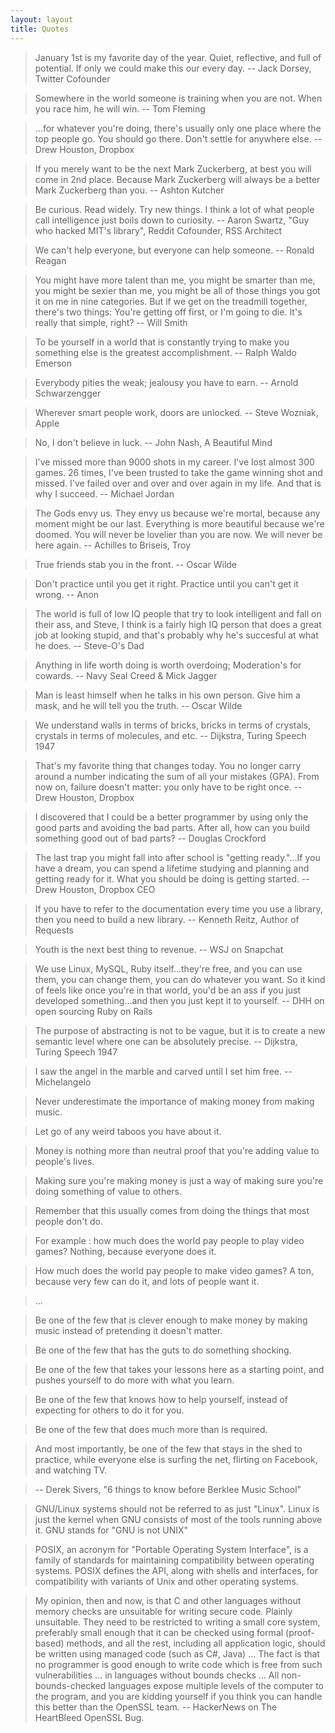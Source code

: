 ```yaml
---
layout: layout
title: Quotes
---
```


<!-- -->
> January 1st is my favorite day of the year. Quiet, reflective, and full of potential. If only we could make this our every day. -- Jack Dorsey, Twitter Cofounder

<!-- -->
> Somewhere in the world someone is training when you are not. When you race him, he will win. -- Tom Fleming

<!-- -->
> ...for whatever you're doing, there's usually only one place where the top people go. 
> You should go there. Don't settle for anywhere else. -- Drew Houston, Dropbox

<!-- -->
> If you merely want to be the next Mark Zuckerberg, at best you will come in 2nd place. Because
> Mark Zuckerberg will always be a better Mark Zuckerberg than you. -- Ashton Kutcher

<!-- -->
> Be curious. Read widely. Try new things. I think a lot of what people call intelligence just boils down to curiosity. -- Aaron Swartz, "Guy who hacked MIT's library", Reddit Cofounder, RSS Architect

<!-- -->
> We can't help everyone, but everyone can help someone. -- Ronald Reagan  

<!-- -->
> You might have more talent than me, you might be smarter than me, you might be sexier than me, you might be all of those things you got it on me in nine categories. But if we get on the treadmill together, there's two things: You're getting off first, or I'm going to die. It's really that simple, right? -- Will Smith

<!-- -->
> To be yourself in a world that is constantly trying to make you something else is the greatest accomplishment. -- Ralph Waldo Emerson

<!-- -->
> Everybody pities the weak; jealousy you have to earn. -- Arnold Schwarzengger

<!-- -->
> Wherever smart people work, doors are unlocked. -- Steve Wozniak, Apple

<!-- -->
> No, I don't believe in luck. -- John Nash, A Beautiful Mind

<!-- -->
> I've missed more than 9000 shots in my career. I've lost almost 300 games. 26 times, I've been trusted to take the game winning shot and missed. I've failed over and over and over again in my life. And that is why I succeed. -- Michael Jordan

<!-- -->
> The Gods envy us. They envy us because we're mortal, because any moment might be our last. Everything is more beautiful because we're doomed. You will never be lovelier than you are now. We will never be here again. -- Achilles to Briseis, Troy

<!-- -->
> True friends stab you in the front. -- Oscar Wilde

<!-- -->
> Don't practice until you get it right. Practice until you can't get it wrong. -- Anon

<!-- -->
> The world is full of low IQ people that try to look intelligent and fall on their ass, and Steve, 
> I think is a fairly high IQ person that does a great job at looking stupid, and that's probably 
> why he's succesful at what he does. -- Steve-O's Dad

<!-- -->
> Anything in life worth doing is worth overdoing; Moderation's for cowards. -- Navy Seal Creed & Mick Jagger

<!-- -->
> Man is least himself when he talks in his own person. Give him a mask, and he will tell you the truth. -- Oscar Wilde 

<!-- -->
> We understand walls in terms of bricks, bricks in terms of crystals, crystals in terms of molecules, and etc. -- Dijkstra, Turing Speech 1947

<!-- -->
> That's my favorite thing that changes today. You no longer carry around a number indicating 
> the sum of all your mistakes (GPA). From now on, failure doesn't matter: you only have to 
> be right once. -- Drew Houston, Dropbox

<!-- -->
> I discovered that I could be a better programmer by using only the good parts and avoiding 
> the bad parts. After all, how can you build something good out of bad parts? -- Douglas Crockford

<!-- -->
> The last trap you might fall into after school is "getting ready."...If you have a dream, you can spend a lifetime studying and planning and getting ready for it. What you should be doing is getting started. -- Drew Houston, Dropbox CEO

<!-- -->
> If you have to refer to the documentation every time you use a 
> library, then you need to build a new library. -- Kenneth Reitz, Author of Requests

<!-- -->
> Youth is the next best thing to revenue. -- WSJ on Snapchat

<!-- -->
> We use Linux, MySQL, Ruby itself...they're free, and you can use them, you can change them, you can do whatever you want.  So it kind of feels like once you're in that world, you'd be an ass if you just developed something...and then you just kept it to yourself. -- DHH on open sourcing Ruby on Rails

<!-- -->
> The purpose of abstracting is not to be vague, but it is to create a new semantic level where 
> one can be absolutely precise. -- Dijkstra, Turing Speech 1947

<!-- -->
> I saw the angel in the marble and carved until I set him free. -- Michelangelo

<!-- -->
> Never underestimate the importance of making money from making music.

> Let go of any weird taboos you have about it.

> Money is nothing more than neutral proof that you're adding value to people's lives.

> Making sure you're making money is just a way of making sure you're doing something of value to others.

> Remember that this usually comes from doing the things that most people don't do.

> For example : how much does the world pay people to play video games? Nothing, because everyone does it.

> How much does the world pay people to make video games? A ton, because very few can do it, and lots of people want it.

> ...

> Be one of the few that is clever enough to make money by making music instead of pretending it doesn't matter.

> Be one of the few that has the guts to do something shocking.

> Be one of the few that takes your lessons here as a starting point, and pushes yourself to do more with what you learn.

> Be one of the few that knows how to help yourself, instead of expecting for others to do it for you.

> Be one of the few that does much more than is required.

> And most importantly, be one of the few that stays in the shed to practice, while everyone else is surfing the net, flirting on Facebook, and watching TV.

> -- Derek Sivers, "6 things to know before Berklee Music School"

<!-- -->
> GNU/Linux systems should not be referred to as just "Linux". Linux is
> just the kernel when GNU consists of most of the tools running
> above it. GNU stands for "GNU is not UNIX"

<!-- -->
> POSIX, an acronym for "Portable Operating System Interface", is 
> a family of standards for maintaining compatibility between operating systems. 
> POSIX defines the API, along with shells and interfaces, for compatibility with 
> variants of Unix and other operating systems.

<!--- -->
> My opinion, then and now, is that C and other languages without memory checks are unsuitable for writing secure code. Plainly unsuitable. They need to be restricted to writing a small core system, preferably small enough that it can be checked using formal (proof-based) methods, and all the rest, including all application logic, should be written using managed code (such as C#, Java) ...  The fact is that no programmer is good enough to write code which is free from such vulnerabilities ... in languages without bounds checks ... All non-bounds-checked languages expose multiple levels of the computer to the program, and you are kidding yourself if you think you can handle this better than the OpenSSL team. -- HackerNews on The HeartBleed OpenSSL Bug.

